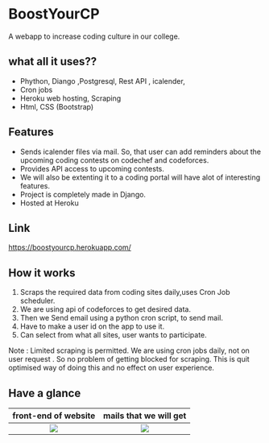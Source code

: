 # BoostYourCP
 A webapp to increase coding culture in our college.
 
  ## what all it uses??
  - Phython, Diango ,Postgresql, Rest API , icalender, 
  - Cron jobs
  - Heroku web hosting, Scraping
  - Html, CSS (Bootstrap)
 
 ## Features
 
 - Sends icalender files via mail. So, that user can add reminders about the upcoming coding contests on codechef and codeforces.
 - Provides API access to upcoming contests.
 - We will also be extenting it to a coding portal will have alot of interesting features.
 - Project is completely made in Django. 
 - Hosted at Heroku

 
 
## Link 
https://boostyourcp.herokuapp.com/


## How it works

1. Scraps the required data from coding sites daily,uses Cron Job scheduler.
2. We are using api of codeforces to get desired data.
3. Then we Send email using a python cron script, to send mail.
4. Have to make a user id on the app to use it.
5. Can select from what all sites, user wants to participate.



Note : Limited scraping is permitted. 
We are using cron jobs daily, not on user request . So no problem of getting blocked for scraping.
This is quit optimised  way of doing this and no effect on user experience.

## Have a glance 


front-end of website             |  mails that we will get
:-------------------------:|:-------------------------:
![](https://i.imgur.com/sPsjDM3.png) |  ![](https://i.imgur.com/owOh3Am.jpg)

















	
    
